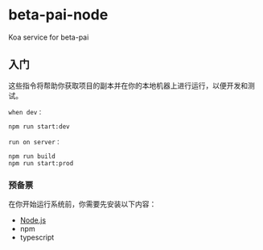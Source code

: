 # beta-pai-node

Koa service for beta-pai

## 入门

这些指令将帮助你获取项目的副本并在你的本地机器上进行运行，以便开发和测试。

```
when dev：

npm run start:dev
```

```
run on server：

npm run build
npm run start:prod
```


### 预备票

在你开始运行系统前，你需要先安装以下内容：

* [Node.js](https://nodejs.org/)
* npm
* typescript

